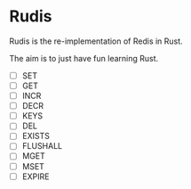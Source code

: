 # Rudis

Rudis is the re-implementation of Redis in Rust.

The aim is to just have fun learning Rust.

- [ ] SET
- [ ] GET
- [ ] INCR
- [ ] DECR
- [ ] KEYS
- [ ] DEL
- [ ] EXISTS
- [ ] FLUSHALL
- [ ] MGET
- [ ] MSET
- [ ] EXPIRE
